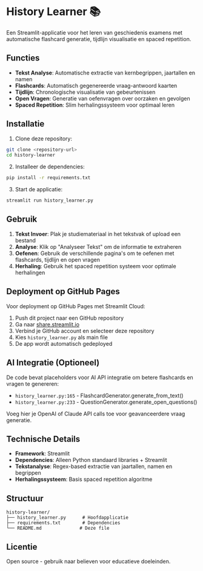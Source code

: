 # History Learner 📚

Een Streamlit-applicatie voor het leren van geschiedenis examens met automatische flashcard generatie, tijdlijn visualisatie en spaced repetition.

## Functies

- **Tekst Analyse**: Automatische extractie van kernbegrippen, jaartallen en namen
- **Flashcards**: Automatisch gegenereerde vraag-antwoord kaarten
- **Tijdlijn**: Chronologische visualisatie van gebeurtenissen
- **Open Vragen**: Generatie van oefenvragen over oorzaken en gevolgen
- **Spaced Repetition**: Slim herhalingssysteem voor optimaal leren

## Installatie

1. Clone deze repository:
```bash
git clone <repository-url>
cd history-learner
```

2. Installeer de dependencies:
```bash
pip install -r requirements.txt
```

3. Start de applicatie:
```bash
streamlit run history_learner.py
```

## Gebruik

1. **Tekst Invoer**: Plak je studiemateriaal in het tekstvak of upload een bestand
2. **Analyse**: Klik op "Analyseer Tekst" om de informatie te extraheren
3. **Oefenen**: Gebruik de verschillende pagina's om te oefenen met flashcards, tijdlijn en open vragen
4. **Herhaling**: Gebruik het spaced repetition systeem voor optimale herhalingen

## Deployment op GitHub Pages

Voor deployment op GitHub Pages met Streamlit Cloud:

1. Push dit project naar een GitHub repository
2. Ga naar [share.streamlit.io](https://share.streamlit.io)
3. Verbind je GitHub account en selecteer deze repository
4. Kies `history_learner.py` als main file
5. De app wordt automatisch gedeployed

## AI Integratie (Optioneel)

De code bevat placeholders voor AI API integratie om betere flashcards en vragen te genereren:

- `history_learner.py:165` - FlashcardGenerator.generate_from_text()
- `history_learner.py:233` - QuestionGenerator.generate_open_questions()

Voeg hier je OpenAI of Claude API calls toe voor geavanceerdere vraag generatie.

## Technische Details

- **Framework**: Streamlit
- **Dependencies**: Alleen Python standaard libraries + Streamlit
- **Tekstanalyse**: Regex-based extractie van jaartallen, namen en begrippen
- **Herhalingssysteem**: Basis spaced repetition algoritme

## Structuur

```
history-learner/
├── history_learner.py      # Hoofdapplicatie
├── requirements.txt        # Dependencies
└── README.md              # Deze file
```

## Licentie

Open source - gebruik naar believen voor educatieve doeleinden.
